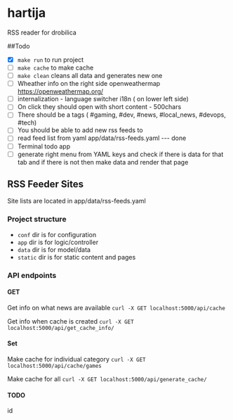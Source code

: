# hartija

RSS reader for drobilica


##Todo
- [X] `make run` to run project
- [ ] `make cache` to make cache 
- [ ] `make clean` cleans all data and generates new one
- [ ] Wheather info on the right side openweathermap https://openweathermap.org/ 
- [ ] internalization - language switcher i18n ( on lower left side)
- [ ] On click they should open with short content - 500chars
- [ ] There should be a tags ( #gaming, #dev, #news, #local_news, #devops, #tech)   
- [ ] You should be able to add new rss feeds to
- [ ] read feed list from yaml app/data/rss-feeds.yaml  --- done 
- [ ] Terminal todo app
- [ ] generate right menu from YAML keys and check if there is data for that tab and if there is not then make data and render that page 

## RSS Feeder Sites
Site lists are located in app/data/rss-feeds.yaml

### Project structure

 - `conf` dir is for configuration
 - `app` dir is for logic/controller
 - `data` dir is for model/data
 - `static` dir is for static content and pages 

### API endpoints


#### GET

Get info on what news are available
`curl -X GET localhost:5000/api/cache`


Get info when cache is created
`curl -X GET localhost:5000/api/get_cache_info/`


#### Set
Make cache for individual category
`curl -X GET localhost:5000/api/cache/games`

Make cache for all 
`curl -X GET localhost:5000/api/generate_cache/`


#### TODO
id
